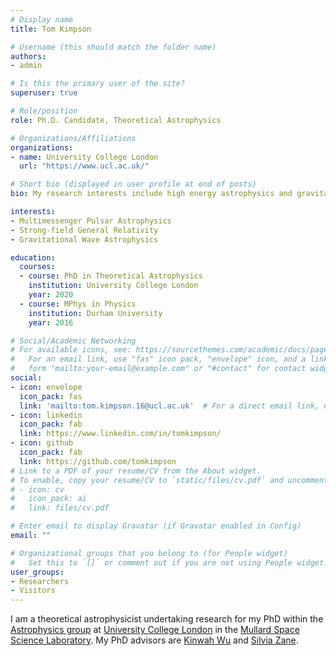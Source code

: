 ```yaml
---
# Display name
title: Tom Kimpson

# Username (this should match the folder name)
authors:
- admin

# Is this the primary user of the site?
superuser: true

# Role/position
role: Ph.D. Candidate, Theoretical Astrophysics

# Organizations/Affiliations
organizations:
- name: University College London
  url: "https://www.ucl.ac.uk/"

# Short bio (displayed in user profile at end of posts)
bio: My research interests include high energy astrophysics and gravitational wave astronomy.

interests:
- Multimessenger Pulsar Astrophysics
- Strong-field General Relativity
- Gravitational Wave Astrophysics

education:
  courses:
  - course: PhD in Theoretical Astrophysics
    institution: University College London
    year: 2020
  - course: MPhys in Physics
    institution: Durham University
    year: 2016

# Social/Academic Networking
# For available icons, see: https://sourcethemes.com/academic/docs/page-builder/#icons
#   For an email link, use "fas" icon pack, "envelope" icon, and a link in the
#   form "mailto:your-email@example.com" or "#contact" for contact widget.
social:
- icon: envelope
  icon_pack: fas
  link: 'mailto:tom.kimpson.16@ucl.ac.uk'  # For a direct email link, use "mailto:tom.kimpson.16@ucl.ac.uk".
- icon: linkedin
  icon_pack: fab
  link: https://www.linkedin.com/in/tomkimpson/
- icon: github
  icon_pack: fab
  link: https://github.com/tomkimpson
# Link to a PDF of your resume/CV from the About widget.
# To enable, copy your resume/CV to `static/files/cv.pdf` and uncomment the lines below.
# - icon: cv
#   icon_pack: ai
#   link: files/cv.pdf

# Enter email to display Gravatar (if Gravatar enabled in Config)
email: ""

# Organizational groups that you belong to (for People widget)
#   Set this to `[]` or comment out if you are not using People widget.
user_groups:
- Researchers
- Visitors
---
```


I am a theoretical astrophysicist undertaking research for my PhD within the [Astrophysics group](https://www.ucl.ac.uk/mssl/research/astrophysics) at [University College London](https://www.ucl.ac.uk/) in the [Mullard Space Science Laboratory](http://www.ucl.ac.uk/mssl). My PhD advisors are [Kinwah Wu](https://www.ucl.ac.uk/mssl/people/prof-kinwah-wu) and [Silvia Zane](https://www.ucl.ac.uk/mssl/people/prof-silvia-zane).

